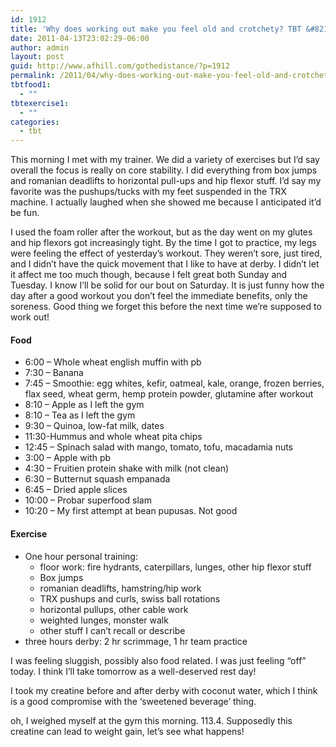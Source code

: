 ```yaml
---
id: 1912
title: 'Why does working out make you feel old and crotchety? TBT &#8211; Day 52'
date: 2011-04-13T23:02:29-06:00
author: admin
layout: post
guid: http://www.afhill.com/gothedistance/?p=1912
permalink: /2011/04/why-does-working-out-make-you-feel-old-and-crotchety-tbt-day-52/
tbtfood1:
  - ""
tbtexercise1:
  - ""
categories:
  - tbt
---
```

This morning I met with my trainer. We did a variety of exercises but I&#8217;d say overall the focus is really on core stability. I did everything from box jumps and romanian deadlifts to horizontal pull-ups and hip flexor stuff. I&#8217;d say my favorite was the pushups/tucks with my feet suspended in the TRX machine. I actually laughed when she showed me because I anticipated it&#8217;d be fun. 

I used the foam roller after the workout, but as the day went on my glutes and hip flexors got increasingly tight. By the time I got to practice, my legs were feeling the effect of yesterday&#8217;s workout. They weren&#8217;t sore, just tired, and I didn&#8217;t have the quick movement that I like to have at derby. I didn&#8217;t let it affect me too much though, because I felt great both Sunday and Tuesday. I know I&#8217;ll be solid for our bout on Saturday. It is just funny how the day after a good workout you don&#8217;t feel the immediate benefits, only the soreness. Good thing we forget this before the next time we&#8217;re supposed to work out!

#### Food

  * 6:00 &#8211; Whole wheat english muffin with pb 
  * 7:30 &#8211; Banana
  * 7:45 &#8211; Smoothie: egg whites, kefir, oatmeal, kale, orange, frozen berries, flax seed, wheat germ, hemp protein powder, glutamine after workout
  * 8:10 &#8211; Apple as I left the gym
  * 8:10 &#8211; Tea as I left the gym
  * 9:30 &#8211; Quinoa, low-fat milk, dates
  * 11:30-Hummus and whole wheat pita chips
  * 12:45 &#8211; Spinach salad with mango, tomato, tofu, macadamia nuts
  * 3:00 &#8211; Apple with pb
  * 4:30 &#8211; Fruitien protein shake with milk (not clean)
  * 6:30 &#8211; Butternut squash empanada
  * 6:45 &#8211; Dried apple slices
  * 10:00 &#8211; Probar superfood slam
  * 10:20 &#8211; My first attempt at bean pupusas. Not good

#### Exercise

  * One hour personal training: 
      * floor work: fire hydrants, caterpillars, lunges, other hip flexor stuff
      * Box jumps
      * romanian deadlifts, hamstring/hip work
      * TRX pushups and curls, swiss ball rotations
      * horizontal pullups, other cable work
      * weighted lunges, monster walk
      * other stuff I can&#8217;t recall or describe
  * three hours derby: 2 hr scrimmage, 1 hr team practice

I was feeling sluggish, possibly also food related. I was just feeling &#8220;off&#8221; today. I think I&#8217;ll take tomorrow as a well-deserved rest day!

I took my creatine before and after derby with coconut water, which I think is a good compromise with the &#8216;sweetened beverage&#8217; thing. 

oh, I weighed myself at the gym this morning. 113.4. Supposedly this creatine can lead to weight gain, let&#8217;s see what happens!